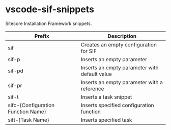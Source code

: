 # vscode-sif-snippets
Sitecore Installation Framework snippets.

| Prefix  | Description  | 
|---|---|
| sif  | Creates an empty configuration for SIF  |
| sif-p | Inserts an empty parameter  |
| sif-pd  | Inserts an empty parameter with default value  |
| sif-pr | Inserts an empty parameter with a reference |
| sif-t | Inserts a task snippet |
| sifc-{Configuration Function Name} | Inserts specified configuration function |
| sift-{Task Name} | Inserts specified task |


